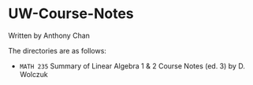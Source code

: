 # UW-Course-Notes

Written by Anthony Chan

The directories are as follows:

 * `MATH 235` Summary of Linear Algebra 1 & 2 Course Notes (ed. 3) by D. Wolczuk
